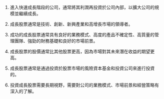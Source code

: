 

1. 進入快速成長階段的公司，通常將其利潤再投資於公司內部，以擴大公司的規模並繼續成長。

2. 成長股票通常是技術、創新、新興產業和高增長市場的領導者。

3. 成功的成長股票通常具有良好的業務模式、高度的產品不確定性、高質量的管理團隊、強勁的財務基礎和良好的市場前景。

4. 成長股票的股價通常比其他股票更高，因為市場對其未來潛在收益的期望更高。

5. 成長股票通常是通過投資於股票市場的風險資本基金和投資公司來進行投資的。

6. 投資成長股票需要長期視野，需要對公司的業務模式、市場前景和經營策略有深入的了解。